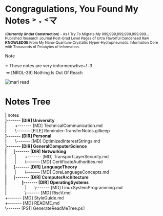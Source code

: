 # Congragulations, You Found My Notes ˃ ˕ ˂マ
<sup>(**Currently Under Construction**) - As I Try To Migrate My 999,999,999,999,999,999...
Published Research Journal Post-Grad Level Pages of Ultra Flavorful Condensed Raw **KNOWLEDGE** From My Nano-Quantum-Crystallic Hyper-Hydropneumatic Information Core with Thousands of Petabytes of Information.<sup>

> [!NOTE]
> ⭐ These notes are very imformeowtive~! :3<br>
> &nbsp;➥ [NROL-39] Nothing Is Out Of Reach 

![mari read](https://github.com/user-attachments/assets/438e5c2c-222d-4195-9181-5066a0d1e8e1)

# Notes Tree
<!-- BEGIN DIRECTORY TREE -->
<!-- Generated on 2025-04-25 15:01:12 -->
|   notes<br>
**]------- [DIR] University**<br>
|&nbsp;&nbsp;&nbsp;&nbsp;&nbsp;&nbsp;&nbsp;+------- [MD] TechnicalCommunication.md<br>
|&nbsp;&nbsp;&nbsp;&nbsp;&nbsp;&nbsp;&nbsp;\\------- [FILE] Reminder-TransferNotes.gitkeep<br>
**]------- [DIR] Personal**<br>
|&nbsp;&nbsp;&nbsp;&nbsp;&nbsp;&nbsp;&nbsp;\\------- [MD] OptimizedInterestStrings.md<br>
**]------- [DIR] GeneralComputerScience**<br>
**|&nbsp;&nbsp;&nbsp;&nbsp;&nbsp;&nbsp;&nbsp;]------- [DIR] Networking**<br>
|&nbsp;&nbsp;&nbsp;&nbsp;&nbsp;&nbsp;&nbsp;|&nbsp;&nbsp;&nbsp;&nbsp;&nbsp;&nbsp;&nbsp;+------- [MD] TransportLayerSecurity.md<br>
|&nbsp;&nbsp;&nbsp;&nbsp;&nbsp;&nbsp;&nbsp;|&nbsp;&nbsp;&nbsp;&nbsp;&nbsp;&nbsp;&nbsp;\\------- [MD] CertificateAuthorities.md<br>
**|&nbsp;&nbsp;&nbsp;&nbsp;&nbsp;&nbsp;&nbsp;]------- [DIR] LanguageTheory**<br>
|&nbsp;&nbsp;&nbsp;&nbsp;&nbsp;&nbsp;&nbsp;|&nbsp;&nbsp;&nbsp;&nbsp;&nbsp;&nbsp;&nbsp;\\------- [MD] CoreLanguageConcepts.md<br>
**|&nbsp;&nbsp;&nbsp;&nbsp;&nbsp;&nbsp;&nbsp;]------- [DIR] ComputerArchitecture**<br>
**|&nbsp;&nbsp;&nbsp;&nbsp;&nbsp;&nbsp;&nbsp;&nbsp;&nbsp;&nbsp;&nbsp;&nbsp;&nbsp;&nbsp;&nbsp;]------- [DIR] OperatingSystems**<br>
|&nbsp;&nbsp;&nbsp;&nbsp;&nbsp;&nbsp;&nbsp;&nbsp;&nbsp;&nbsp;&nbsp;&nbsp;&nbsp;&nbsp;&nbsp;|&nbsp;&nbsp;&nbsp;&nbsp;&nbsp;&nbsp;&nbsp;\\------- [MD] LinuxSystemProgramming.md<br>
|&nbsp;&nbsp;&nbsp;&nbsp;&nbsp;&nbsp;&nbsp;&nbsp;&nbsp;&nbsp;&nbsp;&nbsp;&nbsp;&nbsp;&nbsp;\\------- [MD] RiscV.md<br>
+------- [MD] StyleGuide.md<br>
+------- [MD] README.md<br>
\\------- [PS1] GenerateReadMeTree.ps1
<!-- END DIRECTORY TREE -->
